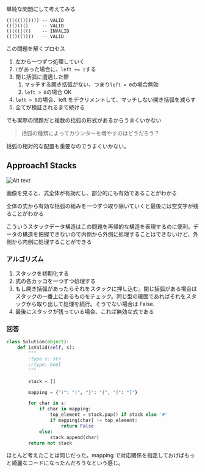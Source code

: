 単純な問題にして考えてみる

```
(((((()))))) -- VALID
()()()()     -- VALID
(((((((()    -- INVALID
((()(())))   -- VALID
```

この問題を解くプロセス

1. 左から一つずつ処理していく
2. `(`があった場合に、`left += 1`する
3. 閉じ括弧に遭遇した際
   1. マッチする開き括弧がない、つまり`left = 0`の場合無効
   2. `left > 0`の場合 OK
4. `left > 0`の場合、left をデクリメントして、マッチしない開き括弧を減らす
5. 全てが検証されるまで続ける

でも実際の問題だと複数の括弧の形式があるからうまくいかない

> 括弧の種類によってカウンターを増やすのはどうだろう？

括弧の相対的な配置も重要なのでうまくいかない。

## Approach1 Stacks

![Alt text](https://leetcode.com/problems/valid-parentheses/Figures/20/20-Valid-Parentheses-Recursive-Property.png)

画像を見ると、式全体が有効だし、部分的にも有効であることがわかる

全体の式から有効な括弧の組みを一つずつ取り除いていくと最後には空文字が残ることがわかる

こういうスタックデータ構造はこの問題を再帰的な構造を表現するのに便利。データの構造を把握できないので内側から外側に処理することはできないけど、外側から内側に処理することができる

### アルゴリズム

1. スタックを初期化する
2. 式の各カッコを一つずつ処理する
3. もし開き括弧があったらそれをスタックに押し込む。閉じ括弧がある場合はスタックの一番上にあるものをチェック。同じ型の確固であればそれをスタックから取り出して処理を続行。そうでない場合は False.
4. 最後にスタックが残っている場合、これば無効な式である

### 回答

```python
class Solution(object):
    def isValid(self, s):
        """
        :type s: str
        :rtype: bool
        """

        stack = []

        mapping = {")": "(", "}": "{", "]": "["}

        for char in s:
            if char in mapping:
                top_element = stack.pop() if stack else '#'
                if mapping[char] != top_element:
                    return False
            else:
                stack.append(char)
        return not stack
```

ほとんど考えたことは同じだった。mapping で対応関係を指定しておけばもっと綺麗なコードになったんだろうなという感じ。
